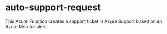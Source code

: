 # auto-support-request
This Azure Function creates a support ticket in Azure Support based on an Azure Monitor alert.
